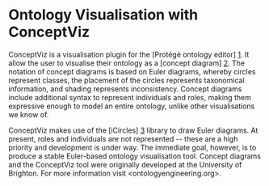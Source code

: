 Ontology Visualisation with ConceptViz
======================================

ConceptViz is a visualisation plugin for the [Protégé ontology editor] [1].
It allow the user to visualise their ontology as a [concept diagram] [2].
The notation of concept diagrams is based on Euler diagrams, whereby circles
represent classes, the placement of the circles represents taxonomical 
information, and shading represents inconsistency. Concept diagrams include
additional syntax to represent individuals and roles, making them expressive 
enough to model an entire ontology, unlike other visualisations we know of.

ConceptViz makes use of the [iCircles] [3] library to draw Euler diagrams. At 
present, roles and individuals are not represented -- these are a high priority 
and development is under way. The immediate goal, however, is to produce a 
stable Euler-based ontology visualisation tool. Concept diagrams and the 
ConceptViz tool were originally developed at the University of Brighton. For 
more information visit <ontologyengineering.org>. 

[1]: http://protege.stanford.edu "Protégé ontology editor"
[2]: http://www.ontologyengineering.org/node/19 "concept diagram"
[3]: http://www.eulerdiagrams.com/inductivecircles.html "iCircles"
